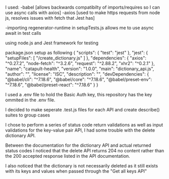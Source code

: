 I used:
-babel [allows backwards compatibilty of imports/requires so I can use async calls with axios]
-axios [used to make https requests from node js, resolves issues with fetch that Jest has]

-importing regenerator-runtime in setupTests.js allows me to use async await in test calls

using node.js and Jest framework for testing

package.json setup as following
{
  "scripts": {
    "test": "jest"
  },
  "jest": {
    "setupFiles": [
      "<rootDir>/create_dictionary.js"
    ]
  },
  "dependencies": {
    "axios": "^0.27.2",
    "node-fetch": "^3.2.6",
    "request": "^2.88.2",
    "xhr2": "^0.2.1"
  },
  "name": "catapult-health",
  "version": "1.0.0",
  "main": "dictionary_api.js",
  "author": "",
  "license": "ISC",
  "description": "",
  "devDependencies": {
    "@babel/cli": "^7.18.6",
    "@babel/core": "^7.18.6",
    "@babel/preset-env": "^7.18.6",
    "@babel/preset-react": "^7.18.6"
  }
}


I used a .env file to hold the Basic Auth key, this repository has the key ommited in the .env file.

I decided to make seperate .test.js files for each API and create describe() suites to group cases

I chose to perform a series of status code return validations as well as input validations for the key-value pair API,
I had some trouble with the delete dictionary API.

Between the documentation for the dictionary API and actual returned status codes I noticed that the
delete API returns 204 no content rather than the 200 accepted response listed in the API documentation.

I also noticed that the dictionary is not necessarily deleted as it still exists with its keys and values
when passed through the "Get all keys API"
